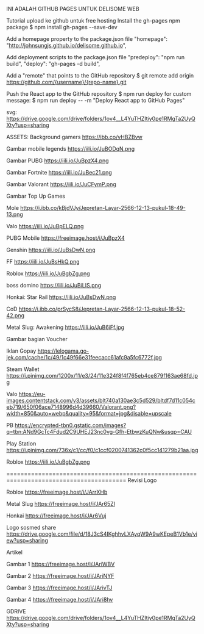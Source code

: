 INI ADALAH GITHUB PAGES UNTUK DELISOME WEB

Tutorial upload ke github untuk free hosting
Install the gh-pages npm package
$ npm install gh-pages --save-dev

Add a homepage property to the package.json file
    "homepage": "http://johnsungjs.github.io/delisome.github.io",

Add deployment scripts to the package.json file
    "predeploy": "npm run build",
    "deploy": "gh-pages -d build",

Add a "remote" that points to the GitHub repository
$ git remote add origin https://github.com/{username}/{repo-name}.git

Push the React app to the GitHub repository
$ npm run deploy
for custom message:
$ npm run deploy -- -m "Deploy React app to GitHub Pages"


svg: https://drive.google.com/drive/folders/1ov4__L4YuTHZItiy0pe1RMgTa2UyQXty?usp=sharing

ASSETS:
Background gamers
https://ibb.co/vHBZBvw


Gambar mobile legends
https://iili.io/JuBODqN.png


Gambar PUBG
https://iili.io/JuBpzX4.png


Gambar Fortnite
https://iili.io/JuBec21.png


Gambar Valorant
https://iili.io/JuCFymP.png

Gambar Top Up Games

Mole
https://i.ibb.co/kBjdVJy/Jepretan-Layar-2566-12-13-pukul-18-49-13.png


Valo
https://iili.io/JuBpELQ.png


PUBG Mobile
https://freeimage.host/i/JuBpzX4


Genshin
https://iili.io/JuBsDwN.png


FF
https://iili.io/JuBsHkQ.png


Roblox
https://iili.io/JuBgbZg.png


boss domino
https://iili.io/JuBiLIS.png


Honkai: Star Rail
https://iili.io/JuBsDwN.png


CoD
https://i.ibb.co/prSycS8/Jepretan-Layar-2566-12-13-pukul-18-52-42.png


Metal Slug: Awakening
https://iili.io/JuB6iFf.jpg

Gambar bagian Voucher 

Iklan Gopay
https://lelogama.go-jek.com/cache/1c/49/1c49f66e31feecacc61afc9a5fc6772f.jpg


Steam Wallet
https://i.pinimg.com/1200x/11/e3/24/11e324f8f4f765eb4ce879f163ae68fd.jpg


Valo
https://eu-images.contentstack.com/v3/assets/blt740a130ae3c5d529/bltdf7d11c054ceb719/650f06ace7148996d4d39660/Valorant.png?width=850&auto=webp&quality=95&format=jpg&disable=upscale


PB
https://encrypted-tbn0.gstatic.com/images?q=tbn:ANd9GcTc4Fdud2C9UHEJ23nc0vg-Gfh-EtbwzKuQNw&usqp=CAU


Play Station
https://i.pinimg.com/736x/c1/cc/f0/c1ccf0200741362c0f5cc141279b21aa.jpg


Roblox
https://iili.io/JuBgbZg.png



========================================================================================
Revisi Logo

Roblox
https://freeimage.host/i/JArrXHb

Metal Slug
https://freeimage.host/i/JAr65Zl

Honkai
https://freeimage.host/i/JAr6Vuj

Logo sosmed share
https://drive.google.com/file/d/18J3cS4IKghhvLXAyqW9A9wKEpeB1Vb1e/view?usp=sharing

Artikel

Gambar 1
https://freeimage.host/i/JAriWBV

Gambar 2
https://freeimage.host/i/JAriNYF

Gambar 3
https://freeimage.host/i/JArivTJ

Gambar 4
https://freeimage.host/i/JAri8hv


GDRIVE
https://drive.google.com/drive/folders/1ov4__L4YuTHZItiy0pe1RMgTa2UyQXty?usp=sharing